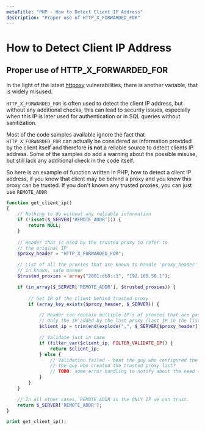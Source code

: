 ```yaml
---
metaTitle: "PHP - How to Detect Client IP Address"
description: "Proper use of HTTP_X_FORWARDED_FOR"
---
```


# How to Detect Client IP Address



## Proper use of HTTP_X_FORWARDED_FOR


In the light of the latest [httpoxy](https://httpoxy.org/) vulnerabilities, there is another variable, that is widely misused.

`HTTP_X_FORWARDED_FOR` is often used to detect the client IP address, but without any additional checks, this can lead to security issues, especially when this IP is later used for authentication or in SQL queries without sanitization.

Most of the code samples available ignore the fact that `HTTP_X_FORWARDED_FOR` can actually be considered as information provided by the client itself and therefore **is not** a reliable source to detect clients IP address. Some of the samples do add a warning about the possible misuse, but still lack any additional check in the code itself.

So here is an example of function written in PHP, how to detect a client IP address, if you know that client may be behind a proxy and you know this proxy can be trusted. If you don't known any trusted proxies, you can just use `REMOTE_ADDR`

```php
function get_client_ip()
{
    // Nothing to do without any reliable information
    if (!isset($_SERVER['REMOTE_ADDR'])) {
        return NULL;
    }
    
    // Header that is used by the trusted proxy to refer to
    // the original IP
    $proxy_header = "HTTP_X_FORWARDED_FOR";

    // List of all the proxies that are known to handle 'proxy_header'
    // in known, safe manner
    $trusted_proxies = array("2001:db8::1", "192.168.50.1");

    if (in_array($_SERVER['REMOTE_ADDR'], $trusted_proxies)) {
        
        // Get IP of the client behind trusted proxy
        if (array_key_exists($proxy_header, $_SERVER)) {

            // Header can contain multiple IP-s of proxies that are passed through.
            // Only the IP added by the last proxy (last IP in the list) can be trusted.
            $client_ip = trim(end(explode(",", $_SERVER[$proxy_header])));

            // Validate just in case
            if (filter_var($client_ip, FILTER_VALIDATE_IP)) {
                return $client_ip;
            } else {
                // Validation failed - beat the guy who configured the proxy or
                // the guy who created the trusted proxy list?
                // TODO: some error handling to notify about the need of punishment
            }
        }
    }

    // In all other cases, REMOTE_ADDR is the ONLY IP we can trust.
    return $_SERVER['REMOTE_ADDR'];
}

print get_client_ip();

```

